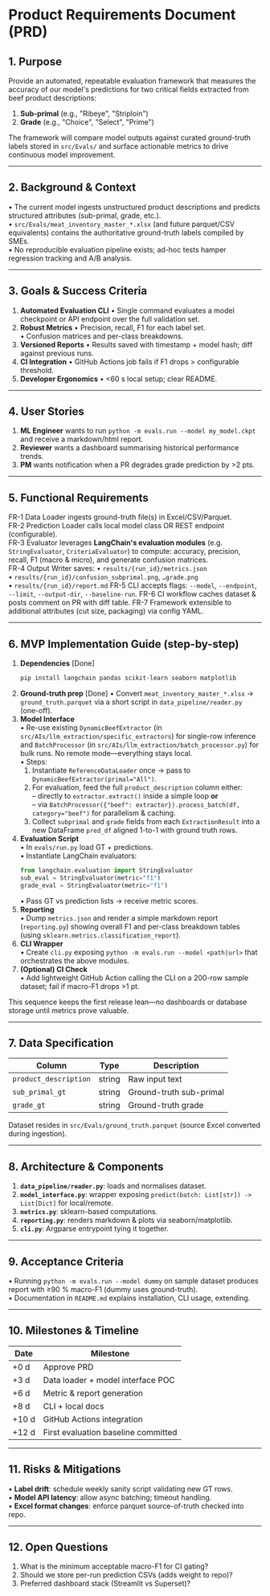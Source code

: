 # Product Requirements Document (PRD)

## 1. Purpose
Provide an automated, repeatable evaluation framework that measures the accuracy of our model's predictions for two critical fields extracted from beef product descriptions:
1. **Sub-primal** (e.g., "Ribeye", "Striploin")
2. **Grade** (e.g., "Choice", "Select", "Prime")

The framework will compare model outputs against curated ground-truth labels stored in `src/Evals/` and surface actionable metrics to drive continuous model improvement.

---

## 2. Background & Context
• The current model ingests unstructured product descriptions and predicts structured attributes (sub-primal, grade, etc.).  
• `src/Evals/meat_inventory_master_*.xlsx` (and future parquet/CSV equivalents) contains the authoritative ground-truth labels compiled by SMEs.  
• No reproducible evaluation pipeline exists; ad-hoc tests hamper regression tracking and A/B analysis.

---

## 3. Goals & Success Criteria
1. **Automated Evaluation CLI**
   • Single command evaluates a model checkpoint or API endpoint over the full validation set.
2. **Robust Metrics**
   • Precision, recall, F1 for each label set.  
   • Confusion matrices and per-class breakdowns.
3. **Versioned Reports**
   • Results saved with timestamp + model hash; diff against previous runs.
4. **CI Integration**
   • GitHub Actions job fails if F1 drops > configurable threshold.
5. **Developer Ergonomics**
   • <60 s local setup; clear README.

---

## 4. User Stories
1. **ML Engineer** wants to run `python -m evals.run --model my_model.ckpt` and receive a markdown/html report.
2. **Reviewer** wants a dashboard summarising historical performance trends.
3. **PM** wants notification when a PR degrades grade prediction by >2 pts.

---

## 5. Functional Requirements
FR-1  Data Loader ingests ground-truth file(s) in Excel/CSV/Parquet.  
FR-2  Prediction Loader calls local model class OR REST endpoint (configurable).  
FR-3  Evaluator leverages **LangChain's evaluation modules** (e.g. `StringEvaluator`, `CriteriaEvaluator`) to compute: accuracy, precision, recall, F1 (macro & micro), and generate confusion matrices.  
FR-4  Output Writer saves:
• `results/{run_id}/metrics.json`  
• `results/{run_id}/confusion_subprimal.png`, `…grade.png`  
• `results/{run_id}/report.md`
FR-5  CLI accepts flags: `--model`, `--endpoint`, `--limit`, `--output-dir`, `--baseline-run`.
FR-6  CI workflow caches dataset & posts comment on PR with diff table.
FR-7  Framework extensible to additional attributes (cut size, packaging) via config YAML.

---

## 6. MVP Implementation Guide (step-by-step)
1. **Dependencies** [Done]
   ```bash
   pip install langchain pandas scikit-learn seaborn matplotlib
   ```
2. **Ground-truth prep**  [Done]
   • Convert `meat_inventory_master_*.xlsx` → `ground_truth.parquet` via a short script in `data_pipeline/reader.py` (one-off).
3. **Model Interface**  
   • Re-use existing `DynamicBeefExtractor` (in `src/AIs/llm_extraction/specific_extractors`) for single-row inference and `BatchProcessor` (in `src/AIs/llm_extraction/batch_processor.py`) for bulk runs. No remote mode—everything stays local.  
   • Steps:
     1. Instantiate `ReferenceDataLoader` once → pass to `DynamicBeefExtractor(primal="All")`.
     2. For evaluation, feed the full `product_description` column either:  
        – directly to `extractor.extract()` inside a simple loop **or**  
        – via `BatchProcessor({"beef": extractor}).process_batch(df, category="beef")` for parallelism & caching.
     3. Collect `subprimal` and `grade` fields from each `ExtractionResult` into a new DataFrame `pred_df` aligned 1-to-1 with ground truth rows.
4. **Evaluation Script**  
   • In `evals/run.py` load GT + predictions.  
   • Instantiate LangChain evaluators:  
     ```python
     from langchain.evaluation import StringEvaluator
     sub_eval = StringEvaluator(metric="f1")
     grade_eval = StringEvaluator(metric="f1")
     ```
   • Pass GT vs prediction lists → receive metric scores.
5. **Reporting**  
   • Dump `metrics.json` and render a simple markdown report (`reporting.py`) showing overall F1 and per-class breakdown tables (using `sklearn.metrics.classification_report`).
6. **CLI Wrapper**  
   • Create `cli.py` exposing `python -m evals.run --model <path|url>` that orchestrates the above modules.
7. **(Optional) CI Check**  
   • Add lightweight GitHub Action calling the CLI on a 200-row sample dataset; fail if macro-F1 drops >1 pt.  

This sequence keeps the first release lean—no dashboards or database storage until metrics prove valuable.

---

## 7. Data Specification
| Column | Type | Description |
|--------|------|-------------|
| `product_description` | string | Raw input text |
| `sub_primal_gt` | string | Ground-truth sub-primal |
| `grade_gt` | string | Ground-truth grade |

Dataset resides in `src/Evals/ground_truth.parquet` (source Excel converted during ingestion).

---

## 8. Architecture & Components
1. **`data_pipeline/reader.py`**: loads and normalises dataset.  
2. **`model_interface.py`**: wrapper exposing `predict(batch: List[str]) -> List[Dict]` for local/remote.  
3. **`metrics.py`**: sklearn-based computations.  
4. **`reporting.py`**: renders markdown & plots via seaborn/matplotlib.  
5. **`cli.py`**: Argparse entrypoint tying it together.

---

## 9. Acceptance Criteria
• Running `python -m evals.run --model dummy` on sample dataset produces report with ≥90 % macro-F1 (dummy uses ground-truth).  
• Documentation in `README.md` explains installation, CLI usage, extending.

---

## 10. Milestones & Timeline
| Date | Milestone |
|------|-----------|
| +0 d | Approve PRD |
| +3 d | Data loader + model interface POC |
| +6 d | Metric & report generation |
| +8 d | CLI + local docs |
| +10 d | GitHub Actions integration |
| +12 d | First evaluation baseline committed |

---

## 11. Risks & Mitigations
• **Label drift**: schedule weekly sanity script validating new GT rows.  
• **Model API latency**: allow async batching; timeout handling.  
• **Excel format changes**: enforce parquet source-of-truth checked into repo.

---

## 12. Open Questions
1. What is the minimum acceptable macro-F1 for CI gating?  
2. Should we store per-run prediction CSVs (adds weight to repo)?  
3. Preferred dashboard stack (Streamlit vs Superset)? 